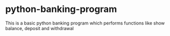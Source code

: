 # python-banking-program
This is a basic python banking program which performs functions like show balance, deposit and withdrawal
